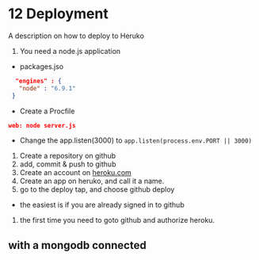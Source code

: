 # 12 Deployment
A description on how to deploy to Heruko

1. You need a node.js application
 * packages.jso
 ````json
   "engines" : {
    "node" : "6.9.1"
  }
 ````
 * Create a Procfile
 
 ````JSON
 web: node server.js
 
 ````
 
 * Change the app.listen(3000) to ```` app.listen(process.env.PORT || 3000) ```` 
 

1. Create a repository on github
1. add, commit & push to github
1. Create an account on [heroku.com](http://heroku.com)
1. Create an app on heruko, and call it a name.
1. go to the deploy tap, and choose github deploy
  * the easiest is if you are already signed in to github
1. the first time you need to goto github and authorize heroku.

## with a mongodb connected

